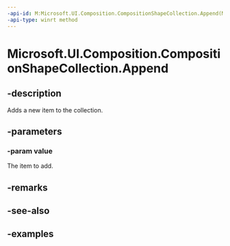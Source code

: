 ```yaml
---
-api-id: M:Microsoft.UI.Composition.CompositionShapeCollection.Append(Microsoft.UI.Composition.CompositionShape)
-api-type: winrt method
---
```


<!-- Method syntax.
public void CompositionShapeCollection.Append(CompositionShape value)
-->

# Microsoft.UI.Composition.CompositionShapeCollection.Append

## -description

Adds a new item to the collection.

## -parameters
### -param value

The item to add.

## -remarks

## -see-also

## -examples

